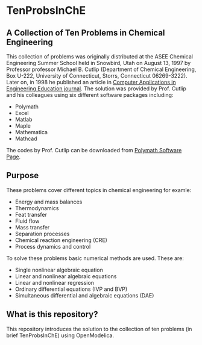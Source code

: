 # TenProbsInChE

 
## A Collection of Ten Problems in Chemical Engineering

This collection of problems was originally distributed at the ASEE Chemical Engineering Summer School held in Snowbird, Utah on August 13, 1997 by Professor professor Michael B. Cutlip (Department of Chemical Engineering, Box U-222, University of Connecticut, Storrs, Connecticut 06269-3222). Later on, in 1998 he published an article in [Computer Applications in Engineering Education journal](http://onlinelibrary.wiley.com/doi/10.1002/(SICI)1099-0542(1998)6:3%3C169::AID-CAE6%3E3.0.CO;2-B/abstract). The solution was provided by Prof. Cutlip and his colleagues using six different software packages including:

* Polymath
* Excel
* Matlab
* Maple
* Mathematica
* Mathcad

The codes by Prof. Cutlip can be downloaded from [Polymath Software Page](http://polymath-software.com/ASEE/index.htm).

## Purpose
These problems cover different topics in chemical engineering for examle:
* Energy and mass balances
* Thermodynamics
* Feat transfer
* Fluid flow
* Mass transfer
* Separation processes
* Chemical reaction engineering (CRE)
* Process dynamics and control

To solve these problems basic numerical methods are used. These are:
* Single nonlinear algebraic equation
* Linear and nonlinear algebraic equations
* Linear and nonlinear regression
* Ordinary differential equations (IVP and BVP)
* Simultaneous differential and algebraic equations (DAE)

## What is this repository?
This repository introduces the solution to the collection of ten problems (in brief TenProbsInChE) using OpenModelica.
